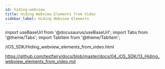 ```yaml
---
id: hiding-webview
title: Hiding Webview Elements from Video
sidebar_label: Hiding Webview Elements
---
```


import useBaseUrl from '@docusaurus/useBaseUrl';
import Tabs from '@theme/Tabs';
import TabItem from '@theme/TabItem';

/iOS_SDK/Hiding_webview_elements_from_video.html

https://github.com/testfairy/docs/blob/master/docs/04_iOS_SDK/13_Hiding_webview_elements_from_video.md

